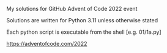 My solutions for GitHub Advent of Code 2022 event

Solutions are written for Python 3.11 unless otherwise stated

Each python script is executable from the shell [e.g. 01/1a.py]

https://adventofcode.com/2022
